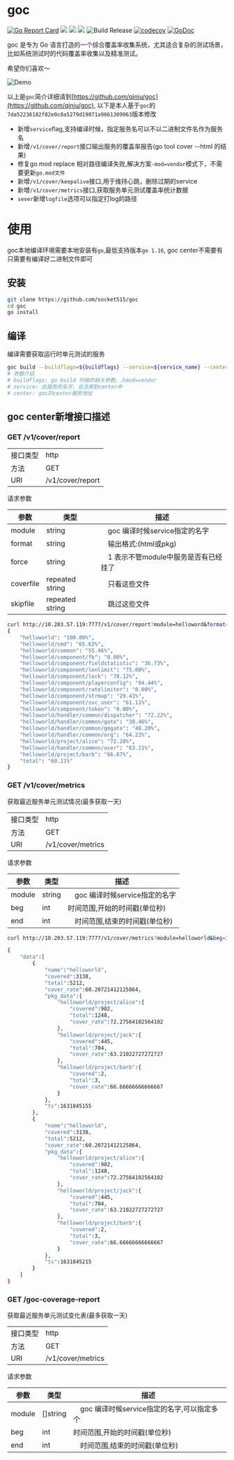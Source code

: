 # goc

[![Go Report Card](https://goreportcard.com/badge/github.com/qiniu/goc)](https://goreportcard.com/report/github.com/qiniu/goc)
![](https://github.com/qiniu/goc/workflows/ut-check/badge.svg)
![](https://github.com/qiniu/goc/workflows/style-check/badge.svg)
![](https://github.com/qiniu/goc/workflows/e2e%20test/badge.svg)
![Build Release](https://github.com/qiniu/goc/workflows/Build%20Release/badge.svg)
[![codecov](https://codecov.io/gh/qiniu/goc/branch/master/graph/badge.svg)](https://codecov.io/gh/qiniu/goc)
[![GoDoc](https://godoc.org/github.com/qiniu/goc?status.svg)](https://godoc.org/github.com/qiniu/goc)

goc 是专为 Go 语言打造的一个综合覆盖率收集系统，尤其适合复杂的测试场景，比如系统测试时的代码覆盖率收集以及精准测试。

希望你们喜欢～

![Demo](docs/images/intro.gif)

以上是`goc`简介详细请到[https://github.com/qiniu/goc](https://github.com/qiniu/goc), 以下是本人基于`goc`的`7da52236182f82e0c8a5279d19071a9661309963`版本修改

- 新增`service`flag,支持编译时候，指定服务名可以不以二进制文件名作为服务名
- 新增`/v1/cover/report`接口输出服务的覆盖率报告(go tool cover --html 的结果)
- 修复go mod replace 相对路径编译失败,解决方案`-mod=vendor`模式下，不需要更新`go.mod文件`
- 新增`/v1/cover/keepalive`接口,用于维持心跳，删除过期的service
- 新增`/v1/cover/metrics`接口,获取服务单元测试覆盖率统计数据
- `sever`新增`logfile`选项可以指定打log的路径

# 使用

 goc本地编译环境需要本地安装有`go`,最低支持版本`go 1.16`, goc center不需要有只需要有编译好二进制文件即可
 
## 安装

 ```bash
 git clone https://github.com/socket515/goc
 cd goc
 go install
 ```

## 编译

 编译需要获取运行时单元测试的服务
 ```bash
 goc build --buildflags=${buildflags} --service=${service_name} --center=${center}
 # 参数介绍
 # buildflags: go build 时候的相关参数，入mod=vendor
 # service: 此服务的名字，会注册到center中
 # center: goc的center服务地址
 ```


## goc center新增接口描述

### GET /v1/cover/report

|          |                  |
| -------- | ---------------- |
| 接口类型 | http             |
| 方法     | GET              |
| URI      | /v1/cover/report |

请求参数

| 参数    | 类型   | 描述     |
| ------- | ------ | -------- |
| module | string | 　goc 编译时候service指定的名字 |
| format | string | 　输出格式:(html或pkg) |
| force | string | 　1 表示不管module中服务是否有已经挂了 |
| coverfile | repeated string | 　只看这些文件 |
| skipfile | repeated string | 　跳过这些文件 |


```bash
curl http://10.203.57.119:7777/v1/cover/report?module=helloword&format=pkg
{
    "helloworld": "100.00%",
    "helloworld/cmd": "65.62%",
    "helloworld/common": "55.46%",
    "helloworld/component/fb": "0.00%",
    "helloworld/component/fieldstatistic": "36.73%",
    "helloworld/component/lenlimit": "75.00%",
    "helloworld/component/lock": "78.12%",
    "helloworld/component/playerconfig": "94.44%",
    "helloworld/component/ratelimiter": "0.00%",
    "helloworld/component/strmap": "29.41%",
    "helloworld/component/svc_user": "61.11%",
    "helloworld/component/token": "0.00%",
    "helloworld/handler/common/dispatcher": "72.22%",
    "helloworld/handler/common/gate": "38.46%",
    "helloworld/handler/common/gmgate": "40.20%",
    "helloworld/handler/common/org": "64.22%",
    "helloworld/project/alice": "72.28%",
    "helloworld/handler/common/user": "63.21%",
    "helloworld/project/barb": "66.67%",
    "total": "60.21%"
}
```

### GET /v1/cover/metrics
 
 获取最近服务单元测试情况(最多获取一天)

|          |                  |
| -------- | ---------------- |
| 接口类型 | http             |
| 方法     | GET              |
| URI      | /v1/cover/metrics |

请求参数

| 参数    | 类型   | 描述     |
| ------- | ------ | -------- |
| module | string | 　goc 编译时候service指定的名字 |
| beg | int | 时间范围,开始的时间戳(单位秒) |
| end | int | 　时间范围,结束的时间戳(单位秒) |

```bash
curl http://10.203.57.119:7777/v1/cover/metrics?module=helloworld&beg=1631845155&end=1631845215

{
    "data":[
        {
            "name":"helloworld",
            "covered":3138,
            "total":5212,
            "cover_rate":60.20721412125864,
            "pkg_data":{
                "helloworld/project/alice":{
                    "covered":902,
                    "total":1248,
                    "cover_rate":72.27564102564102
                },
                "helloworld/project/jack":{
                    "covered":445,
                    "total":704,
                    "cover_rate":63.21022727272727
                },
                "helloworld/project/barb":{
                    "covered":2,
                    "total":3,
                    "cover_rate":66.66666666666667
                }
            },
            "ts":1631845155
        },
        {
            "name":"helloworld",
            "covered":3138,
            "total":5212,
            "cover_rate":60.20721412125864,
            "pkg_data":{
                "helloworld/project/alice":{
                    "covered":902,
                    "total":1248,
                    "cover_rate":72.27564102564102
                },
                "helloworld/project/jack":{
                    "covered":445,
                    "total":704,
                    "cover_rate":63.21022727272727
                },
                "helloworld/project/barb":{
                    "covered":2,
                    "total":3,
                    "cover_rate":66.66666666666667
                }
            },
            "ts":1631845215
        }
    ]
}
```

### GET /goc-coverage-report

 获取最近服务单元测试变化表(最多获取一天)

|          |                  |
| -------- | ---------------- |
| 接口类型 | http             |
| 方法     | GET              |
| URI      | /v1/cover/metrics |

请求参数

| 参数    | 类型   | 描述     |
| ------- | ------ | -------- |
| module | []string | 　goc 编译时候service指定的名字,可以指定多个 |
| beg | int | 时间范围,开始的时间戳(单位秒) |
| end | int | 　时间范围,结束的时间戳(单位秒) |

